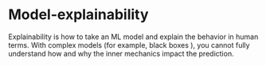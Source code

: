 # Model-explainability

 Explainability is how to take an ML model and explain the behavior in human terms. With complex models (for example, black boxes ), you cannot fully understand how and why the inner mechanics impact the prediction.
